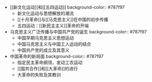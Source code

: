 - [[新文化运动]]和[[五四运动]]
  background-color:: #787f97
	- 新文化运动与思想解放的潮流
	- [[十月革命]]与[[马克思主义]]在中国的初步传播
	- 五四运动：[[新民主主义]]革命的开端
- 马克思主义广泛传播与中国共产党的诞生
  background-color:: #787f97
	- 中国早期马克思主义思想运动
	- 中国马克思主义与中国工人运动的结合
	- 中国共产党的成立及其意义
- 中国革命的新局面
  background-color:: #787f97
	- 指定民主革命纲领，发动工农运动
	- [[国共合作]]和[[大革命]]的进行
	- 大革命的失败及其教训